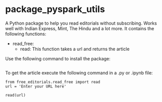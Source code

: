 # package_pyspark_utils

A Python package to help you read editorials without subscribing. Works well with Indian Express,  Mint, The Hindu and a lot more. It contains the following functions:

- read_free:
  - read: This function takes a url and returns the article

Use the following command to install the package:
```

```

To get the article execute the following command in a .py or .ipynb file:
```
from free_editorials.read_free import read
url = 'Enter your URL here'

read(url)
```